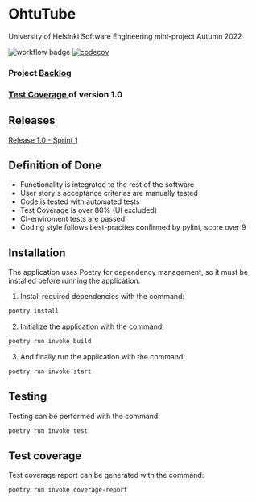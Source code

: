 # OhtuTube
University of Helsinki Software Engineering mini-project Autumn 2022

![workflow badge](https://github.com/smannist/ohtuvarasto/workflows/CI/badge.svg)
[![codecov](https://codecov.io/gh/JanneKarki/OhtuTube/branch/main/graph/badge.svg?token=926J1FN1OR)](https://codecov.io/gh/JanneKarki/OhtuTube)


### Project [Backlog](https://docs.google.com/spreadsheets/d/10WoYOFuoc0nGcKmTAKLrLbm1TYcGsJvkDpc3olPwmWM/edit?usp=sharing)

### [Test Coverage ](https://github.com/JanneKarki/OhtuTube/blob/main/documents/coverage_28_11.png)of version 1.0

## Releases
[Release 1.0 - Sprint 1](https://github.com/JanneKarki/OhtuTube/releases/tag/Sprint1)

## Definition of Done
- Functionality is integrated to the rest of the software
- User story's acceptance criterias are manually tested
- Code is tested with automated tests
- Test Coverage is over 80% (UI excluded)
- CI-enviroment tests are passed
- Coding style follows best-pracites confirmed by pylint, score over 9

## Installation

The application uses Poetry for dependency management, so it must be installed before running the application.

1. Install required dependencies with the command:
```bash
poetry install
```
2. Initialize the application with the command:
```bash
poetry run invoke build
```
3. And finally run the application with the command:

```bash
poetry run invoke start
```

## Testing
Testing can be performed with the command:

```bash
poetry run invoke test
```

## Test coverage
Test coverage report can be generated with the command:

```bash
poetry run invoke coverage-report
```

